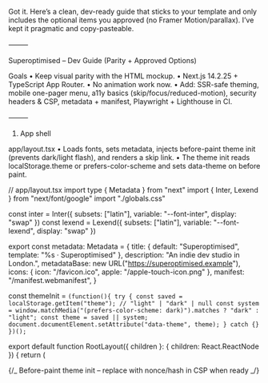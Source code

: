 Got it. Here’s a clean, dev-ready guide that sticks to your template and only includes the optional items you approved (no Framer Motion/parallax). I’ve kept it pragmatic and copy-pasteable.

⸻

Superoptimised – Dev Guide (Parity + Approved Options)

Goals
• Keep visual parity with the HTML mockup.
• Next.js 14.2.25 + TypeScript App Router.
• No animation work now.
• Add: SSR-safe theming, mobile one-pager menu, a11y basics (skip/focus/reduced-motion), security headers & CSP, metadata + manifest, Playwright + Lighthouse in CI.

⸻

1. App shell

app/layout.tsx
• Loads fonts, sets metadata, injects before-paint theme init (prevents dark/light flash), and renders a skip link.
• The theme init reads localStorage.theme or prefers-color-scheme and sets data-theme on <html> before paint.

// app/layout.tsx
import type { Metadata } from "next"
import { Inter, Lexend } from "next/font/google"
import "./globals.css"

const inter = Inter({ subsets: ["latin"], variable: "--font-inter", display: "swap" })
const lexend = Lexend({ subsets: ["latin"], variable: "--font-lexend", display: "swap" })

export const metadata: Metadata = {
title: { default: "Superoptimised", template: "%s · Superoptimised" },
description: "An indie dev studio in London.",
metadataBase: new URL("https://superoptimised.example"),
icons: { icon: "/favicon.ico", apple: "/apple-touch-icon.png" },
manifest: "/manifest.webmanifest",
}

const themeInit = `(function(){
  try {
    const saved = localStorage.getItem("theme"); // "light" | "dark" | null
    const system = window.matchMedia("(prefers-color-scheme: dark)").matches ? "dark" : "light";
    const theme = saved || system;
    document.documentElement.setAttribute("data-theme", theme);
  } catch {}
})();`

export default function RootLayout({ children }: { children: React.ReactNode }) {
return (
<html lang="en" suppressHydrationWarning>
<head>
{/_ Before-paint theme init – replace with nonce/hash in CSP when ready _/}
<script dangerouslySetInnerHTML={{ __html: themeInit }} />
<meta name="theme-color" content="#0C0C0C" />
</head>
<body className={`${inter.variable} ${lexend.variable} antialiased`}>
<a
          href="#main"
          className="sr-only focus:not-sr-only focus:fixed focus:top-2 focus:left-2 bg-black text-white px-3 py-2 rounded"
        >
Skip to content
</a>
{children}
</body>
</html>
)
}

app/page.tsx
• Home is the one-pager on mobile: render About + Contact sections here as well.
• Reuse the same section components that the /about and /contact pages use.

// app/page.tsx
import Hero from "@/components/sections/hero"
import AboutStory from "@/components/sections/about-story"
import ContactEmail from "@/components/sections/contact-email"

export default function HomePage() {
return (
<main id="main">
<Hero />
{/_ One-pager sections (also present as standalone pages) _/}
<AboutStory id="about" />
<ContactEmail id="contact" />
</main>
)
}

app/about/page.tsx & app/contact/page.tsx
• Server components that render the same section components (no duplication).

// app/about/page.tsx
import AboutStory from "@/components/sections/about-story"
export default function AboutPage() { return <main className="pt-[--nav-h]"><AboutStory /></main> }

// app/contact/page.tsx
import ContactEmail from "@/components/sections/contact-email"
export default function ContactPage() { return <main className="pt-[--nav-h]"><ContactEmail /></main> }

app/not-found.tsx
• Keep simple and on-brand.

⸻

2. Header + Mobile one-pager menu
   • Desktop: regular 3-page links (/, /about, /contact).
   • Mobile: same header button opens a sheet/list that links to home anchors (/#about, /#contact) so it behaves like a one-pager.

// components/layout/header.tsx
"use client"
import Link from "next/link"
import { useState } from "react"

const desktopNav = [
{ href: "/", label: "Home" },
{ href: "/about", label: "About" },
{ href: "/contact", label: "Contact" },
]
const mobileNav = [
{ href: "/#about", label: "About" },
{ href: "/#contact", label: "Contact" },
]

export default function Header() {
const [open, setOpen] = useState(false)
return (
<header className="sticky top-0 z-50 border-b backdrop-blur supports-[backdrop-filter]:bg-background/70">
<nav className="mx-auto max-w-6xl h-14 px-4 flex items-center justify-between">
<Link href="/" className="font-medium">Superoptimised</Link>

        {/* Desktop */}
        <ul className="hidden md:flex gap-6">
          {desktopNav.map(i => (
            <li key={i.href}><Link href={i.href} className="hover:opacity-80">{i.label}</Link></li>
          ))}
        </ul>

        {/* Mobile */}
        <button
          aria-label="Open menu"
          aria-expanded={open}
          onClick={() => setOpen(v => !v)}
          className="md:hidden p-2"
        >☰</button>
      </nav>

      {open && (
        <ul className="md:hidden border-t">
          {mobileNav.map(i => (
            <li key={i.href}>
              <Link href={i.href} onClick={() => setOpen(false)} className="block px-4 py-3">
                {i.label}
              </Link>
            </li>
          ))}
        </ul>
      )}
    </header>

)
}

A11y note: The menu button exposes aria-expanded. The list is a simple, keyboard-navigable list of links.

⸻

3. Theme toggle (parity, no animations)
   • Implement your mock’s sun/moon toggle as a client component; it writes localStorage.theme and updates data-theme.

// components/ui/theme-toggle.tsx
"use client"
import { useEffect, useState } from "react"

export default function ThemeToggle() {
const [theme, setTheme] = useState<"light" | "dark">("dark")

useEffect(() => {
const ls = (typeof window !== "undefined" && localStorage.getItem("theme")) as "light" | "dark" | null
const system = window.matchMedia("(prefers-color-scheme: dark)").matches ? "dark" : "light"
setTheme(ls || system)
}, [])

useEffect(() => {
document.documentElement.setAttribute("data-theme", theme)
try { localStorage.setItem("theme", theme) } catch {}
}, [theme])

return (
<button
type="button"
aria-label="Toggle theme"
aria-pressed={theme === "dark"}
onClick={() => setTheme(prev => (prev === "dark" ? "light" : "dark"))}
className="inline-flex h-10 w-10 items-center justify-center rounded border" >
<span aria-hidden>{theme === "dark" ? "🌙" : "☀️"}</span>
</button>
)
}

⸻

4. globals.css (a11y + one-pager QoL)
   • Skip link visibility handled above.
   • Anchor offset so fixed header doesn’t cover content.
   • Reduced motion: disable transitions/scroll effects if the user requests it.

/_ app/globals.css – add to your existing design tokens _/
:root { --nav-h: 56px; }
[id] { scroll-margin-top: var(--nav-h); }

/_ Focus visibility for keyboard users _/
:focus-visible {
outline: 2px solid var(--accent, #004B87);
outline-offset: 2px;
}

/_ Respect prefers-reduced-motion _/
@media (prefers-reduced-motion: reduce) {

- { animation: none !important; transition: none !important; scroll-behavior: auto !important; }
  }

What “skip link / focus-visible / prefers-reduced-motion” means:
• Skip link: a hidden “Skip to content” anchor that becomes visible for keyboard users to bypass the nav.
• focus-visible: shows a clear outline only when navigating by keyboard (not on every mouse click).
• prefers-reduced-motion: if a user has reduced motion enabled in OS, we remove non-essential transitions/animations.

⸻

5. Tailwind config (map to your tokens)

Keep your mock’s variables as the source of truth; Tailwind references them.

// tailwind.config.ts
import type { Config } from "tailwindcss"
const config: Config = {
content: ["./app/**/*.{ts,tsx}", "./components/**/*.{ts,tsx}"],
theme: {
extend: {
colors: {
background: "rgb(var(--bg) / <alpha-value>)",
foreground: "rgb(var(--fg) / <alpha-value>)",
card: "rgb(var(--card) / <alpha-value>)",
accent: "rgb(var(--accent) / <alpha-value>)",
"muted-foreground": "rgb(var(--muted-fg) / <alpha-value>)",
},
fontFamily: { sans: ["var(--font-inter)"], display: ["var(--font-lexend)"] },
container: { center: true, padding: "1rem", screens: { "2xl": "72rem" } },
},
},
plugins: [],
}
export default config

⸻

6. Security headers & baseline CSP

// next.config.js
/\*_ @type {import('next').NextConfig} _/
const nextConfig = {
reactStrictMode: true,
async headers() {
const csp = [
"default-src 'self'",
// TEMP: allow the inline theme script; replace with 'nonce-<value>' or 'sha256-<hash>' before launch
"script-src 'self' 'unsafe-inline'",
"style-src 'self' 'unsafe-inline'",
"img-src 'self' data: blob:",
"font-src 'self'",
"connect-src 'self'",
"object-src 'none'",
"base-uri 'self'",
"frame-ancestors 'none'",
].join("; ")

    return [
      {
        source: "/(.*)",
        headers: [
          { key: "Content-Security-Policy", value: csp },
          { key: "Referrer-Policy", value: "strict-origin-when-cross-origin" },
          { key: "X-Content-Type-Options", value: "nosniff" },
          { key: "X-Frame-Options", value: "DENY" },
          { key: "Permissions-Policy", value: "camera=(), microphone=(), geolocation=()" },
        ],
      },
    ]

},
}
module.exports = nextConfig

Follow-up hardening: replace 'unsafe-inline' in script-src by hashing the theme init script or using a nonce; consider upgrade-insecure-requests if needed.

⸻

7. Metadata API + manifest
   • Metadata already set in layout.tsx.
   • Add a minimal PWA manifest (even if you don’t plan full PWA yet).

// public/manifest.webmanifest
{
"name": "Superoptimised",
"short_name": "Superoptimised",
"start_url": "/",
"display": "standalone",
"background_color": "#0C0C0C",
"theme_color": "#0C0C0C",
"icons": [
{ "src": "/icon-192.png", "sizes": "192x192", "type": "image/png" },
{ "src": "/icon-512.png", "sizes": "512x512", "type": "image/png" }
]
}

⸻

8. Utilities

// lib/utils.ts
import { clsx } from "clsx"
import { twMerge } from "tailwind-merge"
export function cn(...inputs: any[]) { return twMerge(clsx(inputs)) }

⸻

9. Tests (Playwright) + CI (Lighthouse)

Playwright smoke test

// tests/smoke.spec.ts
import { test, expect } from "@playwright/test"

test("header nav and anchors work", async ({ page }) => {
await page.goto("/")
await expect(page.getByRole("link", { name: "Superoptimised" })).toBeVisible()
await page.getByRole("link", { name: "About" }).click()
await expect(page).toHaveURL(/about|#about/)
})

test("theme toggle persists", async ({ page, context }) => {
await page.goto("/")
await page.getByRole("button", { name: "Toggle theme" }).click()
const theme = await page.evaluate(() => document.documentElement.getAttribute("data-theme"))
expect(theme).toBeTruthy()
const storage = await context.storageState()
expect(JSON.stringify(storage)).toContain("theme")
})

GitHub Actions (Playwright + Lighthouse CI)

# .github/workflows/ci.yml

name: CI
on: [push, pull_request]
jobs:
e2e:
runs-on: ubuntu-latest
steps: - uses: actions/checkout@v4 - uses: actions/setup-node@v4
with: { node-version: 20 } - run: npm ci - run: npm run build - run: npx playwright install --with-deps - run: npm run start & npx wait-on http://localhost:3000 - run: npx playwright test
lighthouse:
runs-on: ubuntu-latest
steps: - uses: actions/checkout@v4 - uses: actions/setup-node@v4
with: { node-version: 20 } - run: npm ci - run: npm run build && npm run start & npx wait-on http://localhost:3000 - run: npx @lhci/cli autorun --upload.target=temporary-public-storage

⸻

10. Developer checklist

Parity
• Recreate theme (tokens, data-theme, sun/moon) and responsive typography exactly as in the mock.
• Fixed header with backdrop blur; ensure sections use the same spacing rhythm.
• About/Contact sections match the mock (same copy + hierarchy).

Approved add-ons
• Before-paint theme init (no flash).
• Mobile menu that links to /#about and /#contact.
• Skip link, visible :focus-visible outlines, reduced-motion fallback.
• Security headers + baseline CSP.
• Metadata API + manifest.webmanifest.
• Playwright smoke tests + Lighthouse in CI.

That’s it—no Framer Motion or parallax included. If you want, I can tailor the header to your exact type scale and spacing tokens next.
